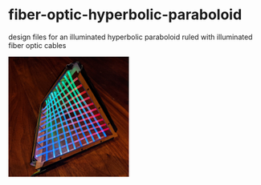 # fiber-optic-hyperbolic-paraboloid
design files for an illuminated hyperbolic paraboloid ruled with illuminated fiber optic cables

<img src="Pics/paraboloid1.jpg" width=240 height=240>

